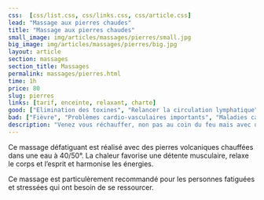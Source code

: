 ```yaml
---
css:  [css/list.css, css/links.css, css/article.css]
lead: "Massage aux pierres chaudes"
title: "Massage aux pierres chaudes"
small_image: img/articles/massages/pierres/small.jpg
big_image: img/articles/massages/pierres/big.jpg
layout: article
section: massages
section_title: Massages
permalink: massages/pierres.html
time: 1h
price: 80
slug: pierres
links: [tarif, enceinte, relaxant, charte]
good: ["Elimination des toxines", "Relancer la circulation lymphatique", "Oxygénation des tissus", "Décontraction musculaire", "Lâcher prise", "Améliorer la qualité du sommeil"]
bad: ["Fièvre", "Problèmes cardio-vasculaires importants", "Maladies cardiaques", "Affections cutanées (eczéma, psoriasis)", "Femmes enceintes"]
description: "Venez vous réchauffer, non pas au coin du feu mais avec un bon massage aux pierres chaudes! La chaleur diffusée par les pierres volcaniques vous détendra en profondeur!"
---
```

Ce massage défatiguant est réalisé avec des
pierres volcaniques chauffées dans une eau
à 40/50°.
La chaleur favorise une détente musculaire,
relaxe le corps et l’esprit et harmonise les
énergies.

Ce massage est particulèrement recommandé
pour les personnes fatiguées et stressées qui ont
besoin de se ressourcer.



